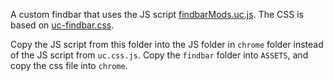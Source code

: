 A custom findbar that uses the JS script [findbarMods.uc.js](/../uc.css.js/JS/findbarMods.uc.js).
The CSS is based on [uc-findbar.css](/../uc.css.js/uc-findbar.css).

Copy the JS script from this folder into the JS folder in `chrome` folder instead of the JS script from `uc.css.js`.
Copy the `findbar` folder into `ASSETS`, and copy the css file into `chrome`.
